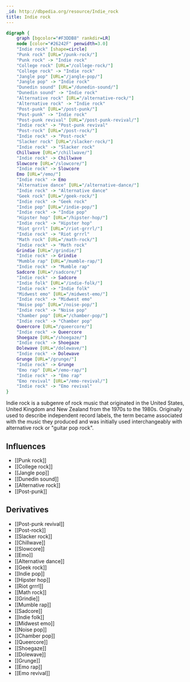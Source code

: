 ```yaml
---
_id: http://dbpedia.org/resource/Indie_rock
title: Indie rock
---
```


```dot
digraph {
	graph [bgcolor="#F3DDB8" rankdir=LR]
	node [color="#26242F" penwidth=3.0]
	"Indie rock" [shape=circle]
	"Punk rock" [URL="/punk-rock/"]
	"Punk rock" -> "Indie rock"
	"College rock" [URL="/college-rock/"]
	"College rock" -> "Indie rock"
	"Jangle pop" [URL="/jangle-pop/"]
	"Jangle pop" -> "Indie rock"
	"Dunedin sound" [URL="/dunedin-sound/"]
	"Dunedin sound" -> "Indie rock"
	"Alternative rock" [URL="/alternative-rock/"]
	"Alternative rock" -> "Indie rock"
	"Post-punk" [URL="/post-punk/"]
	"Post-punk" -> "Indie rock"
	"Post-punk revival" [URL="/post-punk-revival/"]
	"Indie rock" -> "Post-punk revival"
	"Post-rock" [URL="/post-rock/"]
	"Indie rock" -> "Post-rock"
	"Slacker rock" [URL="/slacker-rock/"]
	"Indie rock" -> "Slacker rock"
	Chillwave [URL="/chillwave/"]
	"Indie rock" -> Chillwave
	Slowcore [URL="/slowcore/"]
	"Indie rock" -> Slowcore
	Emo [URL="/emo/"]
	"Indie rock" -> Emo
	"Alternative dance" [URL="/alternative-dance/"]
	"Indie rock" -> "Alternative dance"
	"Geek rock" [URL="/geek-rock/"]
	"Indie rock" -> "Geek rock"
	"Indie pop" [URL="/indie-pop/"]
	"Indie rock" -> "Indie pop"
	"Hipster hop" [URL="/hipster-hop/"]
	"Indie rock" -> "Hipster hop"
	"Riot grrrl" [URL="/riot-grrrl/"]
	"Indie rock" -> "Riot grrrl"
	"Math rock" [URL="/math-rock/"]
	"Indie rock" -> "Math rock"
	Grindie [URL="/grindie/"]
	"Indie rock" -> Grindie
	"Mumble rap" [URL="/mumble-rap/"]
	"Indie rock" -> "Mumble rap"
	Sadcore [URL="/sadcore/"]
	"Indie rock" -> Sadcore
	"Indie folk" [URL="/indie-folk/"]
	"Indie rock" -> "Indie folk"
	"Midwest emo" [URL="/midwest-emo/"]
	"Indie rock" -> "Midwest emo"
	"Noise pop" [URL="/noise-pop/"]
	"Indie rock" -> "Noise pop"
	"Chamber pop" [URL="/chamber-pop/"]
	"Indie rock" -> "Chamber pop"
	Queercore [URL="/queercore/"]
	"Indie rock" -> Queercore
	Shoegaze [URL="/shoegaze/"]
	"Indie rock" -> Shoegaze
	Dolewave [URL="/dolewave/"]
	"Indie rock" -> Dolewave
	Grunge [URL="/grunge/"]
	"Indie rock" -> Grunge
	"Emo rap" [URL="/emo-rap/"]
	"Indie rock" -> "Emo rap"
	"Emo revival" [URL="/emo-revival/"]
	"Indie rock" -> "Emo revival"
}
```

Indie rock is a subgenre of rock music that originated in the United States, United Kingdom and New Zealand from the 1970s to the 1980s. Originally used to describe independent record labels, the term became associated with the music they produced and was initially used interchangeably with alternative rock or "guitar pop rock".

## Influences
- [[Punk rock]]
- [[College rock]]
- [[Jangle pop]]
- [[Dunedin sound]]
- [[Alternative rock]]
- [[Post-punk]]

## Derivatives
- [[Post-punk revival]]
- [[Post-rock]]
- [[Slacker rock]]
- [[Chillwave]]
- [[Slowcore]]
- [[Emo]]
- [[Alternative dance]]
- [[Geek rock]]
- [[Indie pop]]
- [[Hipster hop]]
- [[Riot grrrl]]
- [[Math rock]]
- [[Grindie]]
- [[Mumble rap]]
- [[Sadcore]]
- [[Indie folk]]
- [[Midwest emo]]
- [[Noise pop]]
- [[Chamber pop]]
- [[Queercore]]
- [[Shoegaze]]
- [[Dolewave]]
- [[Grunge]]
- [[Emo rap]]
- [[Emo revival]]

